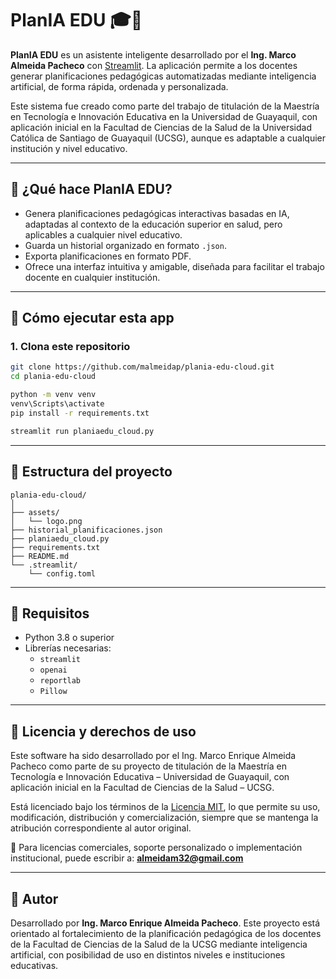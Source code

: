 # PlanIA EDU 🎓🤖

**PlanIA EDU** es un asistente inteligente desarrollado por el **Ing. Marco Almeida Pacheco** con [Streamlit](https://streamlit.io). La aplicación permite a los docentes generar planificaciones pedagógicas automatizadas mediante inteligencia artificial, de forma rápida, ordenada y personalizada.

Este sistema fue creado como parte del trabajo de titulación de la Maestría en Tecnología e Innovación Educativa en la Universidad de Guayaquil, con aplicación inicial en la Facultad de Ciencias de la Salud de la Universidad Católica de Santiago de Guayaquil (UCSG), aunque es adaptable a cualquier institución y nivel educativo.

---

## 🧠 ¿Qué hace PlanIA EDU?

- Genera planificaciones pedagógicas interactivas basadas en IA, adaptadas al contexto de la educación superior en salud, pero aplicables a cualquier nivel educativo.
- Guarda un historial organizado en formato `.json`.
- Exporta planificaciones en formato PDF.
- Ofrece una interfaz intuitiva y amigable, diseñada para facilitar el trabajo docente en cualquier institución.

---

## 🚀 Cómo ejecutar esta app

### 1. Clona este repositorio

```bash
git clone https://github.com/malmeidap/plania-edu-cloud.git
cd plania-edu-cloud

python -m venv venv
venv\Scripts\activate
pip install -r requirements.txt

streamlit run planiaedu_cloud.py
```

---

## 📁 Estructura del proyecto

```
plania-edu-cloud/
│
├── assets/
│   └── logo.png
├── historial_planificaciones.json
├── planiaedu_cloud.py
├── requirements.txt
├── README.md
└── .streamlit/
    └── config.toml
```

---

## 🧾 Requisitos

- Python 3.8 o superior
- Librerías necesarias:
  - `streamlit`
  - `openai`
  - `reportlab`
  - `Pillow`

---

## 📄 Licencia y derechos de uso

Este software ha sido desarrollado por el Ing. Marco Enrique Almeida Pacheco como parte de su proyecto de titulación de la Maestría en Tecnología e Innovación Educativa – Universidad de Guayaquil, con aplicación inicial en la Facultad de Ciencias de la Salud – UCSG.

Está licenciado bajo los términos de la [Licencia MIT](LICENSE), lo que permite su uso, modificación, distribución y comercialización, siempre que se mantenga la atribución correspondiente al autor original.

📌 Para licencias comerciales, soporte personalizado o implementación institucional, puede escribir a: **almeidam32@gmail.com**

---

## 🤝 Autor

Desarrollado por **Ing. Marco Enrique Almeida Pacheco**. Este proyecto está orientado al fortalecimiento de la planificación pedagógica de los docentes de la Facultad de Ciencias de la Salud de la UCSG mediante inteligencia artificial, con posibilidad de uso en distintos niveles e instituciones educativas.
